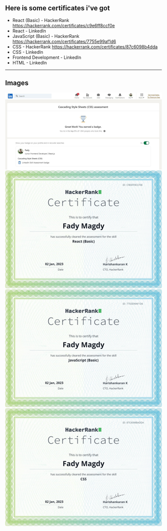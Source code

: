 ## Here is some certificates i've got

- React (Basic) - HackerRank https://hackerrank.com/certificates/c9e6ff8ccf0e
- React - LinkedIn
- JavaScript (Basic) - HackerRank https://hackerrank.com/certificates/7755e99af1d6
- CSS - HackerRank https://hackerrank.com/certificates/87c6098b4dda
- CSS - LinkedIn
- Frontend Development - LinkedIn
- HTML - LinkedIn
---
## Images

![CSS LinkedIn](./css-linkedin.jpg)
![React HackerRank](./react-hackerrank.png)
![JavaScript HackerRank](./javascript-hackerrank.png)
![CSS HackerRank](./css-hackerrank.png)
